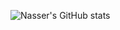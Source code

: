![Nasser's GitHub stats](https://github-readme-stats.vercel.app/api?username=NsRF&show_icons=true&theme=radical)
